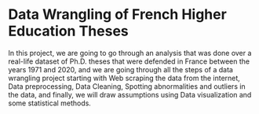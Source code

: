 # Data Wrangling of French Higher Education Theses

In this project, we are going to go through an
analysis that was done over a real-life dataset
of Ph.D. theses that were defended in France
between the years 1971 and 2020, and we are
going through all the steps of a data wrangling
project starting with Web scraping the data from
the internet, Data preprocessing, Data Cleaning,
Spotting abnormalities and outliers in the data,
and finally, we will draw assumptions using Data
visualization and some statistical methods.